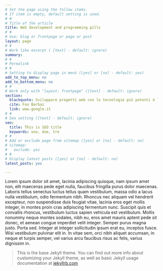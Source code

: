 ```yaml
---
# Set the page using the follow items.
# If item is empty, default setting is used.
# #
# Title of the article
title: Web development and programming pills
# #
# Use: blog or frontpage or page or post
layout: page
# #
# Work like excerpt ( [text] - default: ignore)
summary: 
# #
# Permalink
# #
# Setting to display page in menù ([yes] or [no] - default: yes) 
add_to_top_menu: no
add_to_bottom_menu: no
# #
# Work only with "layout: frontpage" ([text] - default: ignore)
section:
  blackquote: Sviluppare progetti web con le tecnologie più potenti è la base di un prodotto vincente e duraturo 
  cite: Foo Barbaz
  link: www.google.it
# #
# Seo setting ([text] - default: ignore)
seo:
  title: This is SEO title
  keywords: uno, due, tre
# #
# Add or exclude page from sitemap ([yes] or [no] - default: no)
# sitemap:
#	exclude: yes
# #
# Display latest posts ([yes] or [no] - default: no)
latest_posts: yes

---
```


Lorem ipsum dolor sit amet, lacinia adipiscing quisque, nam ipsum amet non, elit maecenas pede eget nulla, faucibus fringilla purus dolor maecenas. Laboris tellus senectus luctus tellus quam vestibulum, massa odio a lacus nulla vestibulum, odio fermentum nibh. Rhoncus nec aliquam vel hendrerit excepteur, non suspendisse duis feugiat vitae, lacinia eros eget mollis integer, in montes proin cras adipiscing fermentum nunc. Suscipit quis et convallis rhoncus, vestibulum luctus sapien vehicula est vestibulum. Mollis nonummy neque montes sodales, nibh eu, eros amet mauris aptent pede sit donec, et aenean congue imperdiet velit integer. Semper purus magna justo. Porta sed. Integer at integer sollicitudin ipsum erat eu, inceptos fusce. Wisi vestibulum pulvinar elit in. In vitae sem, orci nibh aliquet accumsan, in neque et turpis semper, vel varius arcu faucibus risus ac felis, varius dignissim in.

> This is the base Jekyll theme. You can find out more info about customizing your Jekyll theme, as well as basic Jekyll usage documentation at [jekyllrb.com](http://jekyllrb.com/)
